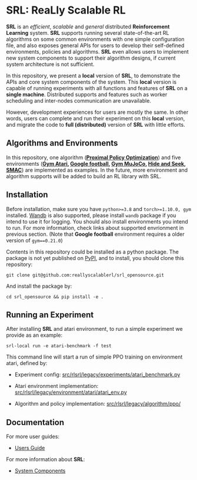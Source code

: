 # SRL: **R**ea**L**ly **S**calable **RL**

**SRL** is an _efficient_, _scalable_ and _general_ distributed **Reinforcement Learning** system. **SRL** supports running several state-of-the-art RL algorithms on some common environments with one simple configuration file, and also exposes general APIs for users to develop their self-defined environments, policies and algorithms. **SRL** even allows users to implement new system components to support their algorithm designs, if current system architecture is not sufficient. 

In this repository, we present a **local** version of **SRL**, to demonstrate the APIs and core system components of the system. This **local** version is capable of running experiments with all functions and features of **SRL** on a **single machine**. Distributed supports and features such as worker scheduling and inter-nodes communication are unavailable. 

However, development experiences for users are mostly the same. In other words, users can complete and run their experiment on this **local** version, and migrate the code to **full (distributed)** version of  **SRL** with little efforts.

## Algorithms and Environments

In this repository, one algorithm (**[Proximal Policy Optimization](https://arxiv.org/abs/1707.06347)**) and five environments (**[Gym Atari](https://www.gymlibrary.dev/environments/atari/), [Google football](https://github.com/google-research/football), [Gym MuJoCo](https://www.gymlibrary.dev/environments/mujoco/), [Hide and Seek](https://openai.com/blog/emergent-tool-use/), [SMAC](https://github.com/oxwhirl/smac)**) are implemented as examples. In the future, more environment and algorithm supports will be added to build an RL library with SRL.

## Installation

Before installation, make sure you have `python>=3.8` and `torch>=1.10.0, gym` installed. [Wandb](https://wandb.ai/) is also supported, please install `wandb` package if you intend to use it for logging. You should also install environments you intend to run. For more information, check links about supported envrionment in previous section. (Note that **Google football** environment requires a older version of `gym==0.21.0`)

Contents in this repository could be installed as a python package. The package is not yet published on [PyPI](https://pypi.org/), and to install, you should clone this repository:

`git clone git@github.com:reallyscalablerl/srl_opensource.git`

And install the package by:

`cd srl_opensource && pip install -e .`

## Running an Experiment

After installing **SRL** and atari environment, to run a simple experiment we provide as an example: 

`srl-local run -e atari-benchmark -f test`

This command line will start a run of simple PPO training on environment atari, defined by:

- Experiment config: [src/rlsrl/legacy/experiments/atari_benchmark.py](src/rlsrl/legacy/experiments/atari_benchmark.py)

- Atari environment implementation: [src/rlsrl/legacy/environment/atari/atari_env.py](src/rlsrl/legacy/environment/atari/atari_env.py)

- Algorithm and policy implementation: [src/rlsrl/legacy/algorithm/ppo/](src/rlsrl/legacy/algorithm/ppo/)

## Documentation

For more user guides:
- [Users Guide](docs/user_guide/00_overview.md)

For more information about **SRL**:
- [System Components](docs/system_components/00_system_overview.md)

